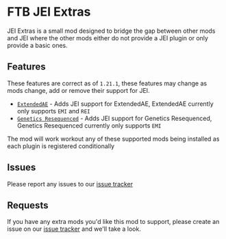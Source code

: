 # FTB JEI Extras

JEI Extras is a small mod designed to bridge the gap between other mods and JEI where the other mods either do not provide a JEI plugin or only provide a basic ones.

## Features

These features are correct as of `1.21.1`, these features may change as mods change, add or remove their support for JEI.

- [`ExtendedAE`](https://www.curseforge.com/minecraft/mc-mods/ex-pattern-provider) - Adds JEI support for ExtendedAE, ExtendedAE currently only supports `EMI` and `REI`
- [`Genetics Resequenced`](https://www.curseforge.com/minecraft/mc-mods/genetics-resequenced) - Adds JEI support for Genetics Resequenced, Genetics Resequenced currently only supports `EMI`

The mod will work workout any of these supported mods being installed as each plugin is registered conditionally

## Issues

Please report any issues to our [issue tracker](https://go.ftb.team/support-mod-issues)

## Requests

If you have any extra mods you'd like this mod to support, please create an issue on our [issue tracker](https://go.ftb.team/support-mod-issues) and we'll take a look.
